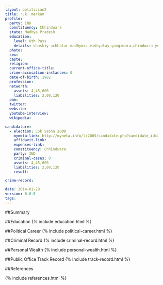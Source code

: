 ```yaml
---
layout: politician2
title: r.k. markam
profile: 
  party: IND
  constituency: Chhindwara
  state: Madhya Pradesh
  education: 
    level: 8th Pass
    details: shaskiy uchhatar madhymic vidhyalay gangiwara,chindwara year 1994
  photo: 
  sex: 
  caste: 
  religion: 
  current-office-title: 
  crime-accusation-instances: 0
  date-of-birth: 1982
  profession: 
  networth: 
    assets: 4,45,600
    liabilities: 2,00,120
  pan: 
  twitter: 
  website: 
  youtube-interview: 
  wikipedia: 

candidature: 
  - election: Lok Sabha 2009
    myneta-link: http://myneta.info/ls2009/candidate.php?candidate_id=3373
    affidavit-link: 
    expenses-link: 
    constituency: Chhindwara 
    party: IND
    criminal-cases: 0
    assets: 4,45,600
    liabilities: 2,00,120
    result:  

crime-record: 

date: 2014-01-28
version: 0.0.5
tags: 
---
```

##Summary


##Education
{% include education.html %}


##Political Career
{% include political-career.html %}


##Criminal Record
{% include criminal-record.html %}


##Personal Wealth
{% include personal-wealth.html %}


##Public Office Track Record
{% include track-record.html %}


##References


{% include references.html %}